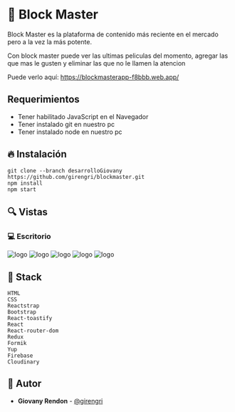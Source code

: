 # 🍿 Block Master


Block Master es la plataforma de contenido más reciente en el mercado pero a la vez la más potente.&nbsp; &nbsp; &nbsp;&nbsp;

Con block master puede ver las ultimas peliculas del momento, agregar las que mas le gusten y eliminar las que no le llamen la atencion 


Puede verlo aquí: <https://blockmasterapp-f8bbb.web.app/>

## Requerimientos
- Tener habilitado JavaScript en el Navegador
- Tener instalado git en nuestro pc
- Tener instalado node en nuestro pc

## 🔥 Instalación

```shell
git clone --branch desarrolloGiovany https://github.com/girengri/blockmaster.git
npm install
npm start
```

## 🔍 Vistas 

### 💻 Escritorio
  
![logo](https://res.cloudinary.com/girengri/image/upload/v1645216368/blockmasterimagenes/screencapture-blockmasterapp-f8bbb-web-app-iniciarsesion-2022-02-18-15_32_34_oschid.png)
![logo](https://res.cloudinary.com/girengri/image/upload/v1645216409/blockmasterimagenes/screencapture-blockmasterapp-f8bbb-web-app-registro-2022-02-18-15_33_15_dsabzj.png)
![logo](https://res.cloudinary.com/girengri/image/upload/v1645216938/blockmasterimagenes/screencapture-blockmasterapp-f8bbb-web-app-2022-02-18-15_42_03_bpslfy.png)
![logo](https://res.cloudinary.com/girengri/image/upload/v1645217073/blockmasterimagenes/screencapture-blockmasterapp-f8bbb-web-app-masvaloradas-2022-02-18-15_43_07_oyz7iz.png)
![logo](https://res.cloudinary.com/girengri/image/upload/v1645216630/blockmasterimagenes/screencapture-blockmasterapp-f8bbb-web-app-registroPeliculas-2022-02-18-15_36_55_q4r52e.png)


## 📌 Stack

```shell
HTML
CSS
Reactstrap
Bootstrap
React-toastify
React
React-router-dom
Redux
Formik
Yup
Firebase
Cloudinary
```

## 🌟 Autor

* **Giovany Rendon**  - [@girengri](https://github.com/girengri)
